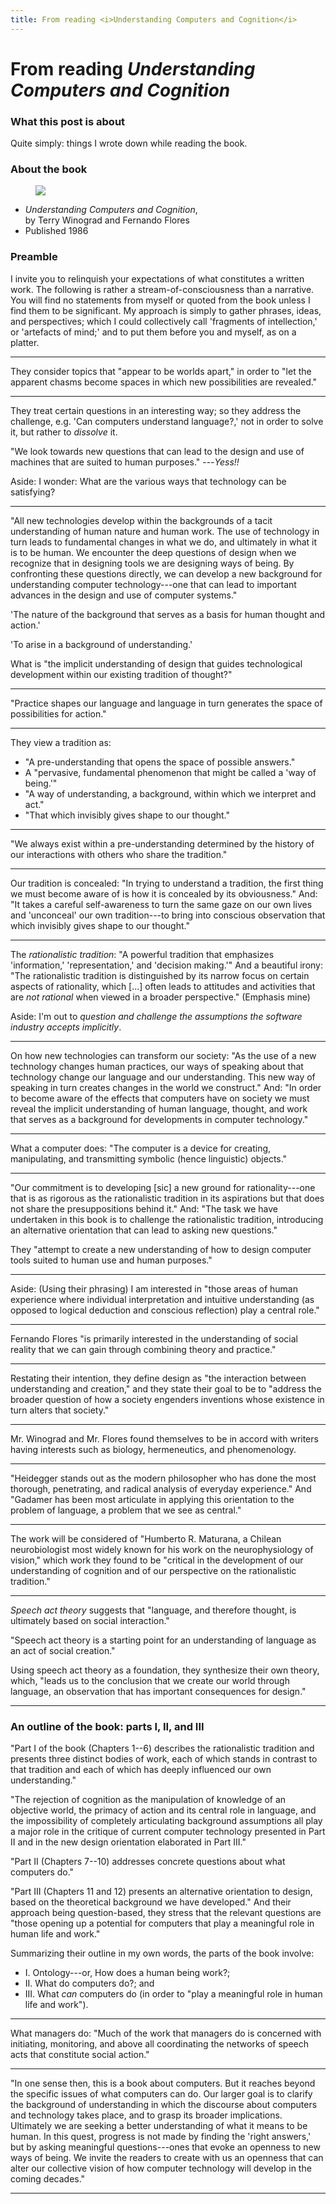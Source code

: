 ```yaml
---
title: From reading <i>Understanding Computers and Cognition</i>
---
```


# From reading _Understanding Computers and Cognition_

### What this post is about
Quite simply: things I wrote down while reading the book.

### About the book
<aside in-the-margin><figure><img class="small" src="/assets/2017-02-26-understanding-computers-and-cognition--book-cover.jpg"></figure></aside>

- _Understanding Computers and Cognition_,<br>by Terry Winograd and Fernando Flores
- Published 1986

### Preamble
I invite you to relinquish your expectations of what constitutes a written work. The following is rather a stream-of-consciousness than a narrative. You will find no statements from myself or quoted from the book unless I find them to be significant. My approach is simply to gather phrases, ideas, and perspectives; which I could collectively call 'fragments of intellection,' or 'artefacts of mind;' and to put them before you and myself, as on a platter.

<hr asterism>

They consider topics that "appear to be worlds apart," in order to "let the apparent chasms become spaces in which new possibilities are revealed."

* * *

They treat certain questions in an interesting way; so they address the challenge, e.g. 'Can computers understand language?,' not in order to solve it, but rather to *dissolve* it.

"We look towards new questions that can lead to the design and use of machines that are suited to human purposes." ---*Yess!!*

Aside: I wonder: What are the various ways that technology can be satisfying?

* * *

"All new technologies develop within the backgrounds of a tacit understanding of human nature and human work. The use of technology in turn leads to fundamental changes in what we do, and ultimately in what it is to be human. We encounter the deep questions of design when we recognize that in designing tools we are designing ways of being. By confronting these questions directly, we can develop a new background for understanding computer technology---one that can lead to important advances in the design and use of computer systems."

'The nature of the background that serves as a basis for human thought and action.'

'To arise in a background of understanding.'

What is "the implicit understanding of design that guides technological development within our existing tradition of thought?"

* * *

"Practice shapes our language and language in turn generates the space of possibilities for action."

* * *

They view a tradition as:
<p delete-line></p>

- "A pre-understanding that opens the space of possible answers."
- A "pervasive, fundamental phenomenon that might be called a 'way of being.'"
- "A way of understanding, a background, within which we interpret and act."
- "That which invisibly gives shape to our thought."

* * *

"We always exist within a pre-understanding determined by the history of our interactions with others who share the tradition."

* * *

Our tradition is concealed: "In trying to understand a tradition, the first thing we must become aware of is how it is concealed by its obviousness." And: "It takes a careful self-awareness to turn the same gaze on our own lives and 'unconceal' our own tradition---to bring into conscious observation that which invisibly gives shape to our thought."

* * *

The _rationalistic tradition_: "A powerful tradition that emphasizes 'information,' 'representation,' and 'decision making.'" And a beautiful irony: "The rationalistic tradition is distinguished by its narrow focus on certain aspects of rationality, which [...] often leads to attitudes and activities that are *not rational* when viewed in a broader perspective." (Emphasis mine)

Aside: I'm out to *question and challenge the assumptions the software industry accepts implicitly*.

* * *

On how new technologies can transform our society: "As the use of a new technology changes human practices, our ways of speaking about that technology change our language and our understanding. This new way of speaking in turn creates changes in the world we construct." And: "In order to become aware of the effects that computers have on society we must reveal the implicit understanding of human language, thought, and work that serves as a background for developments in computer technology."

* * *

What a computer does: "The computer is a device for creating, manipulating, and transmitting symbolic (hence linguistic) objects."

* * *

"Our commitment is to developing [sic] a new ground for rationality---one that is as rigorous as the rationalistic tradition in its aspirations but that does not share the presuppositions behind it." And: "The task we have undertaken in this book is to challenge the rationalistic tradition, introducing an alternative orientation that can lead to asking new questions."

They "attempt to create a new understanding of how to design computer tools suited to human use and human purposes."

* * *

Aside: (Using their phrasing) I am interested in "those areas of human experience where individual interpretation and intuitive understanding (as opposed to logical deduction and conscious reflection) play a central role."

* * *

Fernando Flores "is primarily interested in the understanding of social reality that we can gain through combining theory and practice."

* * *

Restating their intention, they define design as "the interaction between understanding and creation," and they state their goal to be to "address the broader question of how a society engenders inventions whose existence in turn alters that society."

* * *

Mr. Winograd and Mr. Flores found themselves to be in accord with writers having interests such as biology, hermeneutics, and phenomenology.

* * *

"Heidegger stands out as the modern philosopher who has done the most thorough, penetrating, and radical analysis of everyday experience." And "Gadamer has been most articulate in applying this orientation to the problem of language, a problem that we see as central."

* * *

The work will be considered of "Humberto R. Maturana, a Chilean neurobiologist most widely known for his work on the neurophysiology of vision," which work they found to be "critical in the development of our understanding of cognition and of our perspective on the rationalistic tradition."

* * *

_Speech act theory_ suggests that "language, and therefore thought, is ultimately based on social interaction."

"Speech act theory is a starting point for an understanding of language as an act of social creation."

Using speech act theory as a foundation, they synthesize their own theory, which, "leads us to the conclusion that we create our world through language, an observation that has important consequences for design."

* * *

### An outline of the book: parts I, II, and III

"Part I of the book (Chapters 1--6) describes the rationalistic tradition and presents three distinct bodies of work, each of which stands in contrast to that tradition and each of which has deeply influenced our own understanding."

"The rejection of cognition as the manipulation of knowledge of an objective world, the primacy of action and its central role in language, and the impossibility of completely articulating background assumptions all play a major role in the critique of current computer technology presented in Part II and in the new design orientation elaborated in Part III."

"Part II (Chapters 7--10) addresses concrete questions about what computers do."

"Part III (Chapters 11 and 12) presents an alternative orientation to design, based on the theoretical background we have developed." And their approach being question-based, they stress that the relevant questions are "those opening up a potential for computers that play a meaningful role in human life and work."

Summarizing their outline in my own words, the parts of the book involve:
<p delete-line></p>

- I. Ontology---or, How does a human being work?;
- II. What do computers do?; and
- III. What *can* computers do (in order to "play a meaningful role in human life and work").

* * *

What managers do: "Much of the work that managers do is concerned with initiating, monitoring, and above all coordinating the networks of speech acts that constitute social action."

* * *

"In one sense then, this is a book about computers. But it reaches beyond the specific issues of what computers can do. Our larger goal is to clarify the background of understanding in which the discourse about computers and technology takes place, and to grasp its broader implications. Ultimately we are seeking a better understanding of what it means to be human. In this quest, progress is not made by finding the 'right answers,' but by asking meaningful questions---ones that evoke an openness to new ways of being. We invite the readers to create with us an openness that can alter our collective vision of how computer technology will develop in the coming decades."

<hr asterism>
